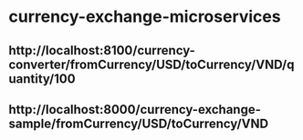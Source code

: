 # currency-exchange-microservices

## http://localhost:8100/currency-converter/fromCurrency/USD/toCurrency/VND/quantity/100
## http://localhost:8000/currency-exchange-sample/fromCurrency/USD/toCurrency/VND

